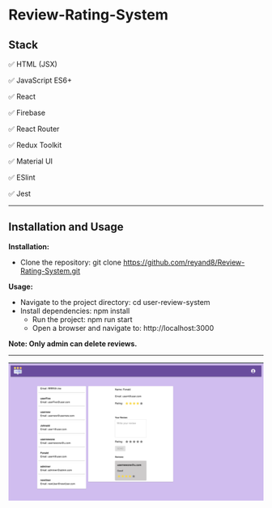 # Review-Rating-System

## Stack


✅ HTML (JSX)

✅ JavaScript ES6+

✅ React

✅ Firebase

✅ React Router

✅ Redux Toolkit

✅ Material UI

✅ ESlint

✅ Jest

____

## Installation and Usage

**Installation:**

* Clone the repository: git clone https://github.com/reyand8/Review-Rating-System.git

**Usage:**

- Navigate to the project directory: cd user-review-system
- Install dependencies: npm install
    - Run the project: npm run start
    - Open a browser and navigate to: http://localhost:3000

**Note: Only admin can delete reviews.**
____

![main.png](readmeScr/main.png)